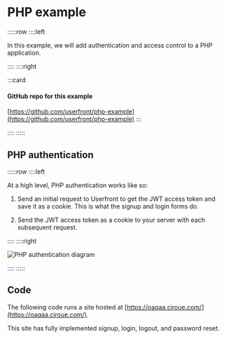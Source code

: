 # PHP example

:::::row
::::left

In this example, we will add authentication and access control to a PHP application.

::::
::::right

:::card

#### GitHub repo for this example

[https://github.com/userfront/php-example](https://github.com/userfront/php-example)
:::

::::
:::::

## PHP authentication

:::::row
::::left

At a high level, PHP authentication works like so:

1. Send an initial request to Userfront to get the JWT access token and save it as a cookie. This is what the signup and login forms do.

2. Send the JWT access token as a cookie to your server with each subsequent request.

::::
::::right

![PHP authentication diagram](https://res.cloudinary.com/component/image/upload/v1616013076/permanent/userfront-diagram.png)

::::
:::::

## Code

The following code runs a site hosted at [https://oaqaa.ciroue.com/](https://oaqaa.ciroue.com/).

This site has fully implemented signup, login, logout, and password reset.

<!-- <iframe src="https://phpsandbox.io/e/x/oaqaa?&layout=Editor&iframeId=a4jdeyc3nl&theme=dark&defaultPath=/&showExplorer=no&openedFiles=/index.php,/login.php,/reset.php,/dashboard.php" style="display: block; min-height: 1200px;" loading="lazy" allow="accelerometer; autoplay; encrypted-media; gyroscope; picture-in-picture" height="100%" width="100%"></iframe> -->

